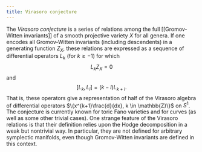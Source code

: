 ```yaml
---
title: Virasoro conjecture
---
```


The *Virasoro conjecture* is a series of relations among the full [[Gromov-Witten invariants]] of a smooth projective variety $X$ for all genera. If one encodes all Gromov-Witten invariants (including descendents) in a generating function $Z_{X}$, these relations are expressed as a sequence of differential operators $L_{k}$ (for $k \geq -1$) for which
$$
L_{k}Z_{X} = 0
$$
and
$$
[L_{k},L_{l}] = (k-l)L_{k+l}.
$$
That is, these operators give a representation of half of the Virasoro algebra of differential operators $\{x^{k+1}\frac{d}{dx}, k \in \mathbb{Z}\}$ on $S^1$. The conjecture is currently known for toric Fano varieties and for curves (as well as some other trivial cases). One strange feature of the Virasoro relations is that their definition relies upon the Hodge decomposition in a weak but nontrivial way. In particular, they are not defined for arbitrary symplectic manifolds, even though Gromov-Witten invariants are defined in this context.
